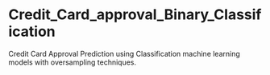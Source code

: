 # Credit_Card_approval_Binary_Classification
Credit Card Approval Prediction using Classification machine learning models with oversampling techniques.
